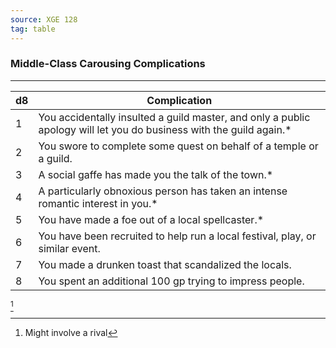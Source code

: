 ```yaml
---
source: XGE 128
tag: table
---
```


### Middle-Class Carousing Complications
---
|d8|Complication|
|----|------------|
|1|You accidentally insulted a guild master, and only a public apology will let you do business with the guild again.* |
|2|You swore to complete some quest on behalf of a temple or a guild.|
|3|A social gaffe has made you the talk of the town.* |
|4|A particularly obnoxious person has taken an intense romantic interest in you.* |
|5|You have made a foe out of a local spellcaster.* |
|6|You have been recruited to help run a local festival, play, or similar event.|
|7|You made a drunken toast that scandalized the locals.|
|8|You spent an additional 100 gp trying to impress people.|
[^1] 

[^1]: Might involve a rival
